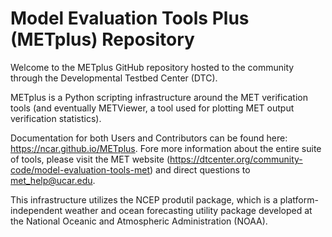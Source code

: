 Model Evaluation Tools Plus (METplus) Repository
================================================

Welcome to the METplus GitHub repository hosted to the community through
the Developmental Testbed Center (DTC).

METplus is a Python scripting infrastructure around the MET verification tools
(and eventually METViewer, a tool used for plotting MET output verification statistics).

Documentation for both Users and Contributors can be found here: https://ncar.github.io/METplus.
Fore more information about the entire suite of tools, please visit the MET website
(https://dtcenter.org/community-code/model-evaluation-tools-met) and direct questions
to met_help@ucar.edu.

This infrastructure utilizes the NCEP produtil package, which is a platform-independent
weather and ocean forecasting utility package developed at the National Oceanic
and Atmospheric Administration (NOAA).

